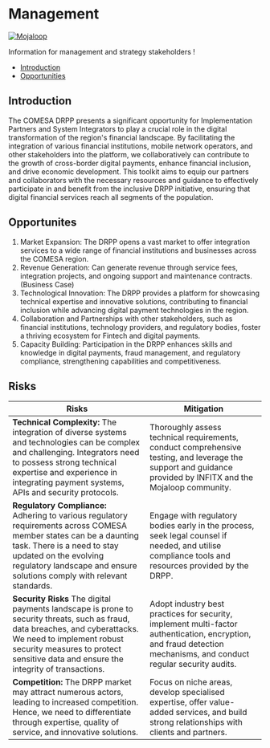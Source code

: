# Management 
[![Mojaloop](https://img.shields.io/badge/Management-Toolkit-blue)](https://github.com/infitx-org/participation-tool-docs)

Information for management and strategy stakeholders !

- [Introduction](#introduction)
- [Opportunities](#opportunites)

## Introduction
The COMESA DRPP presents a significant opportunity for Implementation Partners and
System Integrators to play a crucial role in the digital transformation of the region's
financial landscape. By facilitating the integration of various financial institutions, mobile
network operators, and other stakeholders into the platform, we collaboratively can
contribute to the growth of cross-border digital payments, enhance financial inclusion,
and drive economic development. This toolkit aims to equip our partners and
collaborators with the necessary resources and guidance to effectively participate in and
benefit from the inclusive DRPP initiative, ensuring that digital financial services reach all
segments of the population.


## Opportunites
1. Market Expansion: The DRPP opens a vast market to offer integration services to a
wide range of financial institutions and businesses across the COMESA region.
2. Revenue Generation: Can generate revenue through service fees, integration
projects, and ongoing support and maintenance contracts. (Business Case)
3. Technological Innovation: The DRPP provides a platform for showcasing technical
expertise and innovative solutions, contributing to financial inclusion while
advancing digital payment technologies in the region.
4. Collaboration and Partnerships with other stakeholders, such as financial
institutions, technology providers, and regulatory bodies, foster a thriving
ecosystem for Fintech and digital payments.
5. Capacity Building: Participation in the DRPP enhances skills and knowledge in
digital payments, fraud management, and regulatory compliance, strengthening
capabilities and competitiveness.

## Risks 
|Risks | Mitigation |
|-- |-- |
| **Technical Complexity:** The integration of diverse systems and technologies can be complex and challenging. Integrators need to possess strong technical expertise and experience in integrating payment systems, APIs and security protocols.| Thoroughly assess technical requirements, conduct comprehensive testing, and leverage the support and guidance provided by INFITX and the Mojaloop community.|
| **Regulatory Compliance:** Adhering to various regulatory requirements across COMESA member states can be a daunting task. There is a need to stay updated on the evolving regulatory landscape and ensure solutions comply with relevant standards. | Engage with regulatory bodies early in the process, seek legal counsel if needed, and utilise compliance tools and resources provided by the DRPP.|
| **Security Risks** The digital payments landscape is prone to security threats, such as fraud, data breaches, and cyberattacks. We need to implement robust security measures to protect sensitive data and ensure the integrity of transactions.| Adopt industry best practices for security, implement multi-factor authentication, encryption, and fraud detection mechanisms, and conduct regular security audits.|
| **Competition:** The DRPP market may attract numerous actors, leading to increased competition. Hence, we need to differentiate through expertise, quality of service, and innovative solutions.| Focus on niche areas, develop specialised expertise, offer value-added services, and build strong relationships with clients and partners.|
